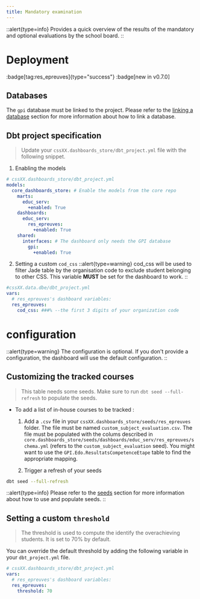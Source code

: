 ```yaml
---
title: Mandatory examination
---
```


::alert{type=info}
Provides a quick overview of the results of the mandatory and optional evaluations by the school board.
::

# Deployment

:badge[tag:res_epreuves]{type="success"}
:badge[new in v0.7.0]

## Databases

The `gpi` database must be linked to the project. Please refer to the [linking a database](/using/configuration/linking) section for more information about how to link a database.

## Dbt project specification

> Update your `cssXX.dashboards_store/dbt_project.yml` file with the following snippet.

1. Enabling the models

```yaml
# cssXX.dashboards_store/dbt_project.yml
models:
  core_dashboards_store: # Enable the models from the core repo
    marts:
      educ_serv:
        +enabled: True
    dashboards:
      educ_serv:
        res_epreuves:
          +enabled: True
    shared:
      interfaces: # The dashboard only needs the GPI database
        gpi:
          +enabled: True
```

2. Setting a custom `cod_css`
   ::alert{type=warning}
   cod_css will be used to filter Jade table by the organisation code to exclude student belonging to other CSS. This variable **MUST** be set for the dashboard to work.
   ::

```yaml
#cssXX.data.dbe/dbt_project.yml
vars:
  # res_epreuves's dashboard variables:
  res_epreuves:
    cod_css: ###% --the first 3 digits of your organization code
```

# configuration

::alert{type=warning}
The configuration is optional. If you don't provide a configuration, the dashboard will use the default configuration.
::

## Customizing the tracked courses

> This table needs some seeds. Make sure to run `dbt seed --full-refresh` to populate the seeds.

- To add a list of in-house courses to be tracked :

  1. Add a `.csv` file in your `cssXX.dashboards_store/seeds/res_epreuves` folder. The file must be named `custom_subject_evaluation.csv`. The file must be populated with the colums described in `core.dashboards_store/seeds/dashboards/educ_serv/res_epreuves/schema.yml` (refers to the `custom_subject_evaluation` seed). You might want to use the `GPI.Edo.ResultatsCompetenceEtape` table to find the appropriate mapping.

  2. Trigger a refresh of your seeds

```bash
dbt seed --full-refresh
```

::alert{type=info}
Please refer to the [seeds](/using/marts/seeds) section for more information about how to use and populate seeds.
::

## Setting a custom `threshold`

> The threshold is used to compute the identify the overachieving students. It is set to 70% by default.

You can override the default threshold by adding the following variable in your `dbt_project.yml` file.

```yaml
# cssXX.dashboards_store/dbt_project.yml
vars:
  # res_epreuves's dashboard variables:
  res_epreuves:
    threshold: 70
```
